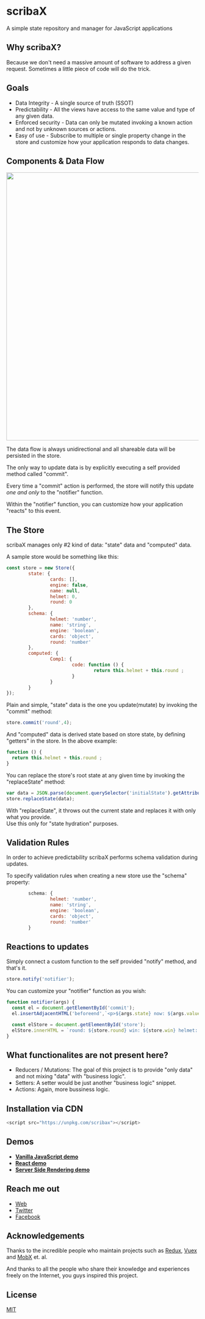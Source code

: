 # scribaX
A simple state repository and manager for JavaScript applications

## Why scribaX?
Because we don't need a massive amount of software to address a given request. Sometimes a little piece of code will do the trick.

## Goals
* Data Integrity - A single source of truth (SSOT)
* Predictability - All the views have access to the same value and type of any given data.
* Enforced security - Data can only be mutated invoking a known action and not by unknown sources or actions.
* Easy of use - Subscribe to multiple or single property change in the store and customize how your application responds to data changes.

## Components & Data Flow
<p align="center">
  <img width="700px" src="https://smartit.ninja/images/scribaX/scribaX-flow-1.jpg">
</p>

The data flow is always unidirectional and all shareable data will be persisted in the store.

The only way to update data is by explicitly executing a self provided method called "commit".

Every time a "commit" action is performed, the store will notify this update *one and only* to the "notifier" function.

Within the "notifier" function, you can customize how your application "reacts" to this event.

## The Store
scribaX manages only #2 kind of data: "state" data and "computed" data.

A sample store would be something like this:

```javascript
const store = new Store({
        state: {
                cards: [],
                engine: false,
                name: null,
                helmet: 0,
                round: 0
        },
        schema: {
                helmet: 'number',
                name: 'string',
                engine: 'boolean',
                cards: 'object',
                round: 'number'
        },
        computed: {
                Comp1: {
                        code: function () {
                                return this.helmet + this.round ;
                        }
                }
        }
});
```

Plain and simple, "state" data is the one you update(mutate) by invoking the "commit" method:

```javascript
store.commit('round',4);
```

And "computed" data is derived state based on store state, by defining "getters" in the store. In the above example:

```javascript
function () {
  return this.helmet + this.round ;
}
```

You can replace the store's root state at any given time by invoking the "replaceState" method:

```javascript
var data = JSON.parse(document.querySelector('initialState').getAttribute('__APP_INITIAL_STATE__'));
store.replaceState(data);
```

With "replaceState", it throws out the current state and replaces it with only what you provide.  
Use this only for "state hydration" purposes.

## Validation Rules

In order to achieve predictability scribaX performs schema validation during updates.

To specify validation rules when creating a new store use the "schema" property:

```javascript
        schema: {
                helmet: 'number',
                name: 'string',
                engine: 'boolean',
                cards: 'object',
                round: 'number'
        }
```

## Reactions to updates

Simply connect a custom function to the self provided "notify" method, and that's it.

```javascript
store.notify('notifier');
```

You can customize your "notifier" function as you wish:

```javascript
function notifier(args) {
  const el = document.getElementById('commit');
  el.insertAdjacentHTML('beforeend',`<p>${args.state} now: ${args.value}</p>`);

  const elStore = document.getElementById('store');
  elStore.innerHTML = `round: ${store.round} win: ${store.win} helmet: ${store.helmet} myComp: ${store.Comp1}`;
}
```

## What functionalites are not present here?

* Reducers / Mutations: The goal of this project is to provide "only data" and not mixing "data" with "business logic".
* Setters: A setter would be just another "business logic" snippet.
* Actions: Again, more bussiness logic.

## Installation via CDN

``` javascript
<script src="https://unpkg.com/scribax"></script>
```

## Demos
- [**Vanilla JavaScript demo**](https://smartit.ninja/scribaX/scribaX-vanillaJS.html) 
- [**React demo**](https://smartit.ninja/scribaX/scribaX-react.html) 
- [**Server Side Rendering demo**](https://smartit.ninja/scribaX/scribaX-SSR.html) 

## Reach me out

* [Web](https://smartit.ninja)
* [Twitter](https://twitter.com/dr_vitus_zato)
* [Facebook](https://www.facebook.com/smartITninja)

## Acknowledgements

Thanks to the incredible people who maintain projects such as [Redux](http://redux.js.org), [Vuex](http://vuex.vuejs.org) and [MobX](http://mobx.js.org) et. al. 

And thanks to all the people who share their knowledge and experiences freely on the Internet, you guys inspired this project.

## License

[MIT](http://opensource.org/licenses/MIT)

